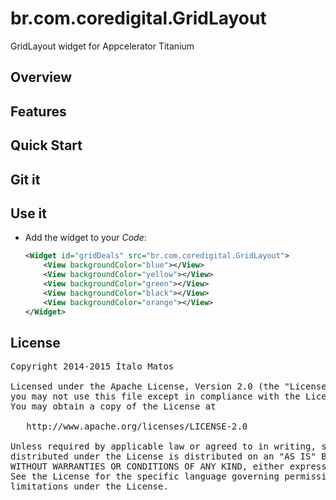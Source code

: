 # br.com.coredigital.GridLayout
GridLayout widget for Appcelerator Titanium


## Overview

## Features

## Quick Start

## Git it

## Use it

* Add the widget to your *Code*:

	```xml
	<Widget id="gridDeals" src="br.com.coredigital.GridLayout">
	    <View backgroundColor="blue"></View>
	    <View backgroundColor="yellow"></View>
	    <View backgroundColor="green"></View>
	    <View backgroundColor="black"></View>
	    <View backgroundColor="orange"></View>
	</Widget>
	```
## License

<pre>
Copyright 2014-2015 Ítalo Matos

Licensed under the Apache License, Version 2.0 (the "License");
you may not use this file except in compliance with the License.
You may obtain a copy of the License at

   http://www.apache.org/licenses/LICENSE-2.0

Unless required by applicable law or agreed to in writing, software
distributed under the License is distributed on an "AS IS" BASIS,
WITHOUT WARRANTIES OR CONDITIONS OF ANY KIND, either express or implied.
See the License for the specific language governing permissions and
limitations under the License.
</pre>



